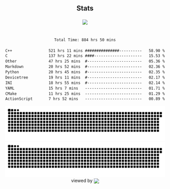 


<div align="center">

## Stats
<img style="margin: 5px;" src="https://github-readme-stats.vercel.app/api?username=Sylensky&hide=stars&cache_seconds=1800&count_private=true&show_icons=true&include_all_commits=true&hide_border=false&theme=github_dark"/>
</div><br>

<div align="center">

<!--START_SECTION:waka-->

```txt
Total Time: 884 hrs 50 mins

C++                521 hrs 11 mins ###############----------   58.90 %
C                  137 hrs 22 mins ####---------------------   15.53 %
Other              47 hrs 25 mins  #------------------------   05.36 %
Markdown           20 hrs 52 mins  #------------------------   02.36 %
Python             20 hrs 45 mins  #------------------------   02.35 %
Devicetree         19 hrs 11 mins  #------------------------   02.17 %
INI                18 hrs 55 mins  #------------------------   02.14 %
YAML               15 hrs 7 mins   -------------------------   01.71 %
CMake              11 hrs 25 mins  -------------------------   01.29 %
ActionScript       7 hrs 52 mins   -------------------------   00.89 %
```

<!--END_SECTION:waka-->

</div>

<div align="center">
<img src="https://raw.githubusercontent.com/Sylensky/Sylensky/animation/github-contribution-grid-blue-snake-dark.svg#gh-dark-mode-only"/>
<img src="https://raw.githubusercontent.com/Sylensky/Sylensky/animation/github-contribution-grid-snake.svg#gh-light-mode-only"/>
</div>

<div align="center">
viewed by <img src="https://visitor-badge.laobi.icu/badge?page_id=Sylensky.Sylensky" align="center" height="20" width="" />
</div>
